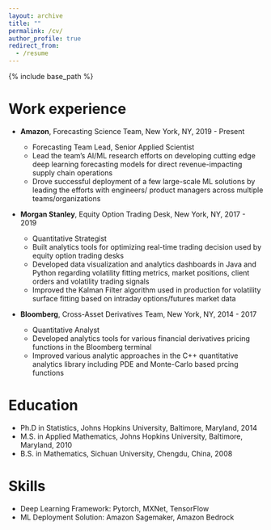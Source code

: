```yaml
---
layout: archive
title: ""
permalink: /cv/
author_profile: true
redirect_from:
  - /resume
---
```


{% include base_path %}

Work experience
======
* **Amazon**, Forecasting Science Team, New York, NY, 2019 - Present
  * Forecasting Team Lead, Senior Applied Scientist
  * Lead the team’s AI/ML research efforts on developing cutting edge deep learning forecasting models
for direct revenue-impacting supply chain operations
  * Drove successful deployment of a few large-scale ML solutions by leading the efforts with engineers/
product managers across multiple teams/organizations

* **Morgan Stanley**, Equity Option Trading Desk, New York, NY, 2017 - 2019
  * Quantitative Strategist
  * Built analytics tools for optimizing real-time trading decision used by equity option trading desks
  * Developed data visualization and analytics dashboards in Java and Python regarding volatility fitting
metrics, market positions, client orders and volatility trading signals
  * Improved the Kalman Filter algorithm used in production for volatility surface fitting based on intraday
options/futures market data

* **Bloomberg**, Cross-Asset Derivatives Team, New York, NY, 2014 - 2017
  * Quantitative Analyst
  * Developed analytics tools for various financial derivatives pricing functions in the Bloomberg terminal
  * Improved various analytic approaches in the C++ quantitative analytics library including PDE and
Monte-Carlo based prcing functions
  
Education
======
* Ph.D in Statistics, Johns Hopkins University, Baltimore, Maryland, 2014
* M.S. in Applied Mathematics, Johns Hopkins University, Baltimore, Maryland, 2010
* B.S. in Mathematics, Sichuan University, Chengdu, China, 2008

Skills
======
* Deep Learning Framework: Pytorch, MXNet, TensorFlow
* ML Deployment Solution: Amazon Sagemaker, Amazon Bedrock
